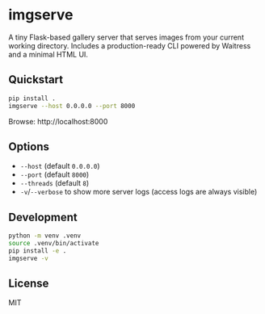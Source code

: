 # imgserve

A tiny Flask-based gallery server that serves images from your current working directory. Includes a production-ready CLI powered by Waitress and a minimal HTML UI.

## Quickstart

```bash
pip install .
imgserve --host 0.0.0.0 --port 8000
```

Browse: http://localhost:8000

## Options

- `--host` (default `0.0.0.0`)
- `--port` (default `8000`)
- `--threads` (default `8`)
- `-v`/`--verbose` to show more server logs (access logs are always visible)

## Development

```bash
python -m venv .venv
source .venv/bin/activate
pip install -e .
imgserve -v
```

## License

MIT
